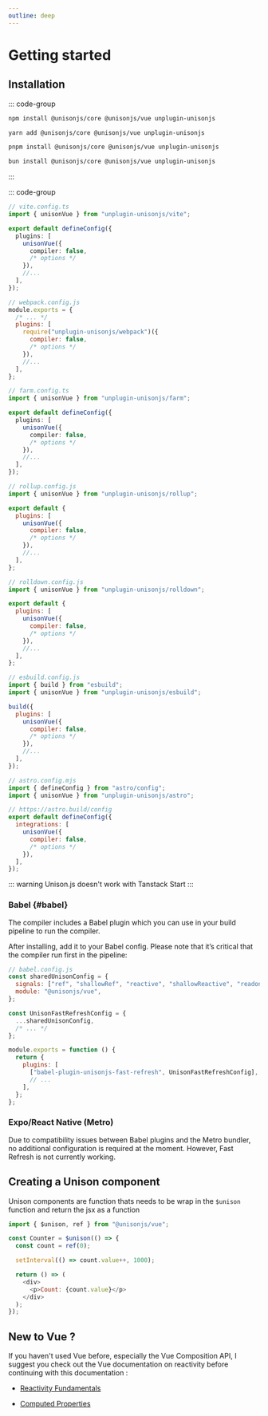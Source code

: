 ```yaml
---
outline: deep
---
```


# Getting started

## Installation

::: code-group

```bash [NPM]
npm install @unisonjs/core @unisonjs/vue unplugin-unisonjs
```

```bash [Yarn]
yarn add @unisonjs/core @unisonjs/vue unplugin-unisonjs
```

```bash [PNPM]
pnpm install @unisonjs/core @unisonjs/vue unplugin-unisonjs
```

```bash [Bun]
bun install @unisonjs/core @unisonjs/vue unplugin-unisonjs
```

:::

::: code-group

```ts [Vite]
// vite.config.ts
import { unisonVue } from "unplugin-unisonjs/vite";

export default defineConfig({
  plugins: [
    unisonVue({
      compiler: false,
      /* options */
    }),
    //...
  ],
});
```

```js [webpack]
// webpack.config.js
module.exports = {
  /* ... */
  plugins: [
    require("unplugin-unisonjs/webpack")({
      compiler: false,
      /* options */
    }),
    //...
  ],
};
```

```ts [Farm]
// farm.config.ts
import { unisonVue } from "unplugin-unisonjs/farm";

export default defineConfig({
  plugins: [
    unisonVue({
      compiler: false,
      /* options */
    }),
    //...
  ],
});
```

```js [Rollup]
// rollup.config.js
import { unisonVue } from "unplugin-unisonjs/rollup";

export default {
  plugins: [
    unisonVue({
      compiler: false,
      /* options */
    }),
    //...
  ],
};
```

```js [Rolldown]
// rolldown.config.js
import { unisonVue } from "unplugin-unisonjs/rolldown";

export default {
  plugins: [
    unisonVue({
      compiler: false,
      /* options */
    }),
    //...
  ],
};
```

```js [esbuild]
// esbuild.config.js
import { build } from "esbuild";
import { unisonVue } from "unplugin-unisonjs/esbuild";

build({
  plugins: [
    unisonVue({
      compiler: false,
      /* options */
    }),
    //...
  ],
});
```

```js [Astro]
// astro.config.mjs
import { defineConfig } from "astro/config";
import { unisonVue } from "unplugin-unisonjs/astro";

// https://astro.build/config
export default defineConfig({
  integrations: [
    unisonVue({
      compiler: false,
      /* options */
    }),
  ],
});
```

::: warning
Unison.js doesn't work with Tanstack Start
:::

### Babel {#babel}

The compiler includes a Babel plugin which you can use in your build pipeline to run the compiler.

After installing, add it to your Babel config. Please note that it’s critical that the compiler run first in the pipeline:

```js
// babel.config.js
const sharedUnisonConfig = {
  signals: ["ref", "shallowRef", "reactive", "shallowReactive", "readonly"],
  module: "@unisonjs/vue",
};

const UnisonFastRefreshConfig = {
  ...sharedUnisonConfig,
  /* ... */
};

module.exports = function () {
  return {
    plugins: [
      ["babel-plugin-unisonjs-fast-refresh", UnisonFastRefreshConfig],
      // ...
    ],
  };
};
```

### Expo/React Native (Metro)

Due to compatibility issues between Babel plugins and the Metro bundler, no additional configuration is required at the moment. However, Fast Refresh is not currently working.

## Creating a Unison component

Unison components are function thats needs to be wrap in the `$unison` function and return the jsx as a function

```js
import { $unison, ref } from "@unisonjs/vue";

const Counter = $unison(() => {
  const count = ref(0);

  setInterval(() => count.value++, 1000);

  return () => (
    <div>
      <p>Count: {count.value}</p>
    </div>
  );
});
```

## New to Vue ?

If you haven't used Vue before, especially the Vue Composition API, I suggest you check out the Vue documentation on reactivity before continuing with this documentation :

- [Reactivity Fundamentals](https://vuejs.org/guide/essentials/reactivity-fundamentals.html)

- [Computed Properties](https://vuejs.org/guide/essentials/computed.html)
